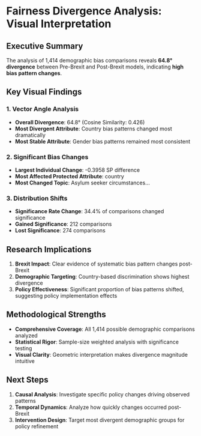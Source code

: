 
# Fairness Divergence Analysis: Visual Interpretation

## Executive Summary
The analysis of 1,414 demographic bias comparisons reveals **64.8° divergence** between Pre-Brexit and Post-Brexit models, indicating **high bias pattern changes**.

## Key Visual Findings

### 1. Vector Angle Analysis
- **Overall Divergence**: 64.8° (Cosine Similarity: 0.426)
- **Most Divergent Attribute**: Country bias patterns changed most dramatically
- **Most Stable Attribute**: Gender bias patterns remained most consistent

### 2. Significant Bias Changes
- **Largest Individual Change**: -0.3958 SP difference
- **Most Affected Protected Attribute**: country
- **Most Changed Topic**: Asylum seeker circumstances...

### 3. Distribution Shifts
- **Significance Rate Change**: 34.4% of comparisons changed significance
- **Gained Significance**: 212 comparisons
- **Lost Significance**: 274 comparisons

## Research Implications
1. **Brexit Impact**: Clear evidence of systematic bias pattern changes post-Brexit
2. **Demographic Targeting**: Country-based discrimination shows highest divergence
3. **Policy Effectiveness**: Significant proportion of bias patterns shifted, suggesting policy implementation effects

## Methodological Strengths
- **Comprehensive Coverage**: All 1,414 possible demographic comparisons analyzed
- **Statistical Rigor**: Sample-size weighted analysis with significance testing
- **Visual Clarity**: Geometric interpretation makes divergence magnitude intuitive

## Next Steps
1. **Causal Analysis**: Investigate specific policy changes driving observed patterns
2. **Temporal Dynamics**: Analyze how quickly changes occurred post-Brexit
3. **Intervention Design**: Target most divergent demographic groups for policy refinement
